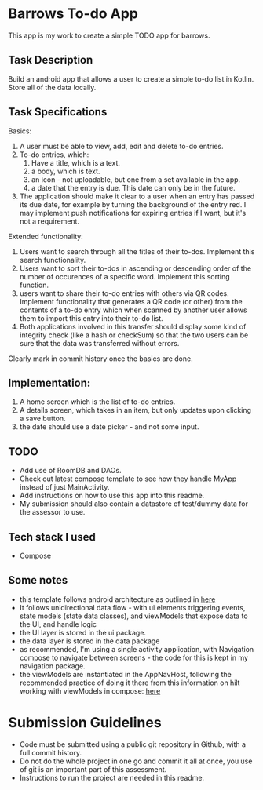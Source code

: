 # Barrows To-do App
This app is my work to create a simple TODO app for barrows.

## Task Description
Build an android app that allows a user to create a simple to-do list in Kotlin.
Store all of the data locally.

## Task Specifications
Basics:
1. A user must be able to view, add, edit and delete to-do entries.
2. To-do entries, which:
    1. Have a title, which is a text.
   2. a body, which is text.
   3. an icon - not uploadable, but one from a set available in the app.
   4. a date that the entry is due. This date can only be in the future.
3. The application should make it clear to a user when an entry has passed its due date, for example by turning the background of the entry red.
I may implement push notifications for expiring entries if I want, but it's not a requirement.

Extended functionality:
1. Users want to search through all the titles of their to-dos. Implement this search functionality.
2. Users want to sort their to-dos in ascending or descending order of the number of occurences of a specific word. Implement this sorting function.
3. users want to share their to-do entries with others via QR codes. Implement functionality that generates a QR code (or other) from the contents of a to-do entry which when scanned by another user allows them to import this entry into their to-do list.
4. Both applications involved in this transfer should display some kind of integrity check (like a hash or checkSum) so that the two users can be sure that the data was transferred without errors.

Clearly mark in commit history once the basics are done.


## Implementation:
1. A home screen which is the list of to-do entries.
2. A details screen, which takes in an item, but only updates upon clicking a save button.
3. the date should use a date picker - and not some input.

## TODO
- Add use of RoomDB and DAOs.
- Check out latest compose template to see how they handle MyApp instead of just MainActivity.
- Add instructions on how to use this app into this readme.
- My submission should also contain a datastore of test/dummy data for the assessor to use.

## Tech stack I used
- Compose

## Some notes
- this template follows android architecture as outlined in [here](https://developer.android.com/topic/architecture#common-principles)
- It follows unidirectional data flow - with ui elements triggering events, state models (state data classes), and viewModels that expose data to the UI, and handle logic
- the UI layer is stored in the ui package.
- the data layer is stored in the data package
- as recommended, I'm using a single activity application, with Navigation compose to navigate between screens - the code for this is kept in my navigation package.
- the viewModels are instantiated in the AppNavHost, following the recommended practice of doing it there from this information on hilt working with viewModels in compose: [here](https://developer.android.com/develop/ui/compose/libraries#hilt)

# Submission Guidelines
- Code must be submitted using a public git repository in Github, with a full commit history.
- Do not do the whole project in one go and commit it all at once, you use of git is an important part of this assessment.
- Instructions to run the project are needed in this readme.